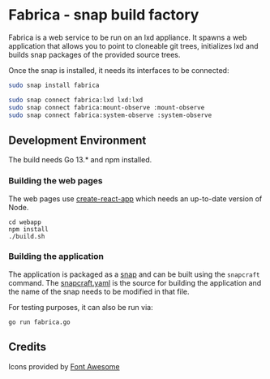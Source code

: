 # Fabrica - snap build factory

Fabrica is a web service to be run on an lxd appliance. It spawns a
web application that allows you to point to cloneable git trees, initializes
lxd and builds snap packages of the provided source trees.

Once the snap is installed, it needs its interfaces to be connected:
```bash
sudo snap install fabrica

sudo snap connect fabrica:lxd lxd:lxd
sudo snap connect fabrica:mount-observe :mount-observe
sudo snap connect fabrica:system-observe :system-observe
```

## Development Environment
The build needs Go 13.* and npm installed.

### Building the web pages
The web pages use [create-react-app](https://github.com/facebook/create-react-app)
which needs an up-to-date version of Node.
 ```
cd webapp
npm install
./build.sh
```

### Building the application
The application is packaged as a [snap](https://snapcraft.io/docs) and can be
built using the `snapcraft` command. The [snapcraft.yaml](snap/snapcraft.yaml)
is the source for building the application and the name of the snap needs to be
modified in that file.

For testing purposes, it can also be run via:
```
go run fabrica.go
```

## Credits
Icons provided by [Font Awesome](https://fontawesome.com/)
